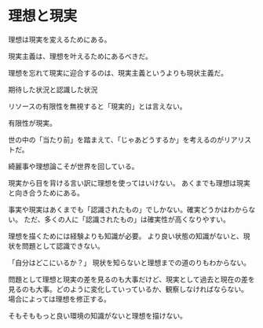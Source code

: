 # 理想と現実

理想は現実を変えるためにある。

現実主義は、理想を叶えるためにあるべきだ。

理想を忘れて現実に迎合するのは、現実主義というよりも現状主義だ。

期待した状況と認識した状況

リソースの有限性を無視すると「現実的」とは言えない。

有限性が現実。

世の中の「当たり前」を踏まえて、「じゃあどうするか」を考えるのがリアリストだ。

綺麗事や理想論こそが世界を回している。

現実から目を背ける言い訳に理想を使ってはいけない。
あくまでも理想は現実と向き合うためにある。

事実や現実はあくまでも「認識されたもの」でしかない。確実どうかはわからない。
ただ、多くの人に「認識されたもの」は確実性が高くなりやすい。

理想を描くためには経験よりも知識が必要。
より良い状態の知識がないと、現状を問題として認識できない。

「自分はどこにいるか？」
現状を知らないと理想までの道のりもわからない。

問題として理想と現実の差を見るのも大事だけど、現実として過去と現在の差を見るのも大事。どのように変化していっているか、観察しなければならない。
場合によっては理想を修正する。

そもそももっと良い環境の知識がないと理想を描けない。
